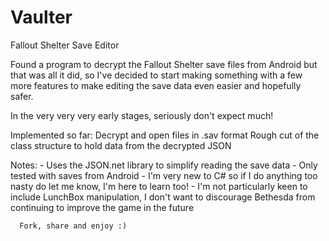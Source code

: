 # Vaulter
Fallout Shelter Save Editor

Found a program to decrypt the Fallout Shelter save files from Android but
that was all it did, so I've decided to start making something with a few
more features to make editing the save data even easier and hopefully safer.

In the very very very early stages, seriously don't expect much!

Implemented so far:
	Decrypt and open files in .sav format
	Rough cut of the class structure to hold data from the decrypted JSON

Notes:
	- Uses the JSON.net library to simplify reading the save data
	- Only tested with saves from Android
	- I'm very new to C# so if I do anything too nasty do let me know, I'm here
      to learn too!
	- I'm not particularly keen to include LunchBox manipulation, I don't want
      to discourage Bethesda from continuing to improve the game in the future
	  
	  Fork, share and enjoy :)